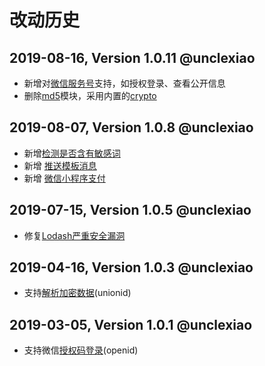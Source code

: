 # 改动历史
## 2019-08-16, Version 1.0.11 @unclexiao
 * 新增对[微信服务号](https://www.npmjs.com/package/md5)支持，如授权登录、查看公开信息
 * 删除[md5](https://www.npmjs.com/package/md5)模块，采用内置的[crypto](https://nodejs.org/docs/latest-v10.x/api/crypto.html)

## 2019-08-07, Version 1.0.8 @unclexiao
 * 新增[检测是否含有敏感词](https://developers.weixin.qq.com/miniprogram/dev/api-backend/open-api/sec-check/security.msgSecCheck.html)
  * 新增 [推送模板消息](https://developers.weixin.qq.com/miniprogram/dev/framework/open-ability/template-message.html)
 * 新增 [微信小程序支付](https://api.mch.weixin.qq.com/pay/unifiedorder)
 
## 2019-07-15, Version 1.0.5 @unclexiao
 * 修复[Lodash严重安全漏洞](https://www.infoq.cn/article/k7C-ZvXKOHh284ToEy9K)

## 2019-04-16, Version 1.0.3 @unclexiao
 * 支持[解析加密数据](https://developers.weixin.qq.com/miniprogram/dev/framework/open-ability/signature.html)(unionid)

## 2019-03-05, Version 1.0.1 @unclexiao
 * 支持微信[授权码登录](https://developers.weixin.qq.com/miniprogram/dev/api/code2Session.html?search-key=jscode2session)(openid)